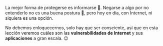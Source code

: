 La mejor forma de protegerse es informarse :raising_hand:. Negarse a algo por no entenderlo no es una buena postura :bow:, pero hoy en día, con Internet, ni siquiera es una opción.

No debemos enloquecernos, solo hay que ser consciente, así que en esta lección veremos cuáles son las **vulnerabilidades de Internet** y sus **aplicaciones** a gran escala. :wink:

